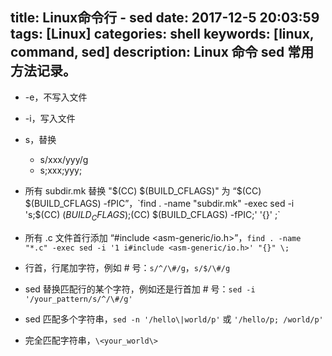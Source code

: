 title: Linux命令行 - sed
date: 2017-12-5 20:03:59
tags: [Linux]
categories: shell
keywords: [linux, command, sed]
description: Linux 命令 sed 常用方法记录。
---

* -e，不写入文件
* -i，写入文件
* s，替换
  - s/xxx/yyy/g
  - s;xxx;yyy;

* 所有 subdir.mk 替换 "$(CC) $(BUILD_CFLAGS)" 为 “$(CC) $(BUILD_CFLAGS) -fPIC”，`find . -name "subdir.mk" -exec sed -i 's;$(CC) $(BUILD_CFLAGS);$(CC) $(BUILD_CFLAGS) -fPIC;' '{}' \;`
* 所有 .c 文件首行添加 “#include <asm-generic/io.h>”，`find . -name "*.c" -exec sed -i '1 i#include <asm-generic/io.h>' "{}" \;`
* 行首，行尾加字符，例如 # 号：`s/^/\#/g`，`s/$/\#/g`
* sed 替换匹配行的某个字符，例如还是行首加 # 号：`sed -i '/your_pattern/s/^/\#/g'`
* sed 匹配多个字符串，`sed -n '/hello\|world/p'` 或 `'/hello/p; /world/p'`
* 完全匹配字符串，`\<your_world\>`
